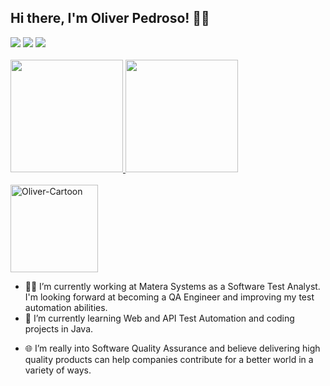 ## Hi there, I'm Oliver Pedroso! 🤙🏻
<div>
  <a href="https://www.linkedin.com/in/oliver-pedroso" target="_blank"><img src="https://img.shields.io/badge/-LinkedIn-%230077B5?style=for-the-badge&logo=linkedin&logoColor=white" target="_blank"></a>  
  <a href = "mailto:oliver1508@hotmail.com"><img src="https://img.shields.io/badge/Microsoft_Outlook-0078D4?style=for-the-badge&logo=microsoft-outlook&logoColor=white" target="_blank"></a>
  <a href="https://instagram.com/oliverpedroso" target="_blank"><img src="https://img.shields.io/badge/-Instagram-%23E4405F?style=for-the-badge&logo=instagram&logoColor=white" target="_blank"></a>
</div>

<div>
  <br>
  <a href="https://github.com/OliverPedrosoQA">
  <img height="180em" src="https://github-readme-stats.vercel.app/api?username=OliverPedrosoQA&show_icons=true&theme=dracula&include_all_commits=true&count_private=true"/>
  <img height="180em" src="https://github-readme-stats.vercel.app/api/top-langs/?username=OliverPedrosoQA&layout=compact&langs_count=7&theme=dracula"/>
</div>

<div style="display: inline_block"><br>
  <a href="https://imgbb.com/"><img src="https://i.ibb.co/zb2J1Cn/eu-cartoon.jpg" alt="Oliver-Cartoon" border="0" height="140"></a>
  <ul class="texto">
    <li>🧑‍💻 I’m currently working at Matera Systems as a Software Test Analyst. I'm looking forward at becoming a QA Engineer and improving my test automation abilities.</li>
    <li>🤖 I’m currently learning Web and API Test Automation and coding projects in Java.</p></li>
    <li>🌐 I’m really into Software Quality Assurance and believe delivering high quality products can help companies contribute for a better world in a variety of ways.</li>
  </ul>
</div>
<br>



<!--

<div>
   ![Snake animation](https://github.com/rafaballerini/rafaballerini/blob/output/github-contribution-grid-snake.svg)
  <a href="https://imgbb.com/"><img align="left" src="https://i.ibb.co/kq1JDMD/I-see-bugs-everywhere.png" alt="I-see-bugs-everywhere" border="0" height="130"></a>
</div>
### So Let's check a little more about me! 
Inserir em código java
objective
technologies
languages
education
-->


